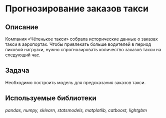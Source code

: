 # Прогнозирование заказов такси

## Описание

Компания «Чётенькое такси» собрала исторические данные о заказах такси в аэропортах. 
Чтобы привлекать больше водителей в период пиковой нагрузки, нужно спрогнозировать количество заказов такси на следующий час.

## Задача

Необходимо построить модель для предсказания заказов такси.

## Используемые библиотеки
*pandas, numpy, sklearn, statsmodels, matplotlib, catboost, lightgbm*
